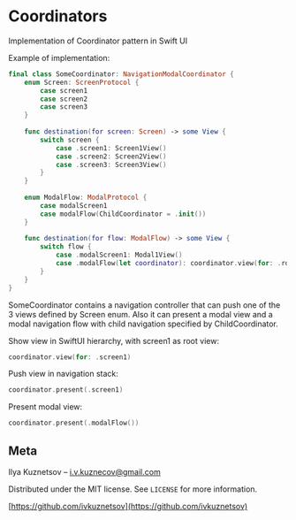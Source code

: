 # Coordinators

Implementation of Coordinator pattern in Swift UI

Example of implementation:

```swift
final class SomeCoordinator: NavigationModalCoordinator {
    enum Screen: ScreenProtocol {
        case screen1
        case screen2
        case screen3
    }
    
    func destination(for screen: Screen) -> some View {
        switch screen {
            case .screen1: Screen1View()
            case .screen2: Screen2View()
            case .screen3: Screen3View()
        }
    }
    
    enum ModalFlow: ModalProtocol {
        case modalScreen1
        case modalFlow(ChildCoordinator = .init())
    }
    
    func destination(for flow: ModalFlow) -> some View {
        switch flow {
            case .modalScreen1: Modal1View()
            case .modalFlow(let coordinator): coordinator.view(for: .rootScreen)
        }
    }
}
```

SomeCoordinator contains a navigation controller that can push one of the 3 views defined by Screen enum.
Also it can present a modal view and a modal navigation flow with child navigation specified by ChildCoordinator.

Show view in SwiftUI hierarchy, with screen1 as root view:
```swift
coordinator.view(for: .screen1)
```

Push view in navigation stack:
```swift
coordinator.present(.screen1)
```

Present modal view:
```swift
coordinator.present(.modalFlow())
```

## Meta

Ilya Kuznetsov – i.v.kuznecov@gmail.com

Distributed under the MIT license. See ``LICENSE`` for more information.

[https://github.com/ivkuznetsov](https://github.com/ivkuznetsov)
